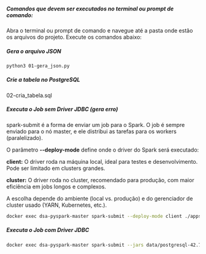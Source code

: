 ##### Comandos que devem ser executados no terminal ou prompt de comando:

Abra o terminal ou prompt de comando e navegue até a pasta onde estão os arquivos do projeto. Execute os comandos abaixo:

##### Gera o arquivo JSON

```bash
python3 01-gera_json.py
```

##### Crie a tabela no PostgreSQL

02-cria_tabela.sql

##### Executa o Job sem Driver JDBC (gera erro)
spark-submit é a forma de enviar um job para o Spark. O job é sempre enviado para o nó master, e ele distribui as tarefas para os workers (paralelizado).

O parâmetro **--deploy-mode** define onde o driver do Spark será executado:

**client:** O driver roda na máquina local, ideal para testes e desenvolvimento. Pode ser limitado em clusters grandes.

**cluster:** O driver roda no cluster, recomendado para produção, com maior eficiência em jobs longos e complexos.

A escolha depende do ambiente (local vs. produção) e do gerenciador de cluster usado (YARN, Kubernetes, etc.).

```bash
docker exec dsa-pyspark-master spark-submit --deploy-mode client ./apps/projeto1.py
```

##### Executa o Job com Driver JDBC

```bash
docker exec dsa-pyspark-master spark-submit --jars data/postgresql-42.7.4.jar --deploy-mode client ./apps/projeto1.py
```
